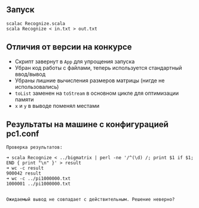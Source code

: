 ﻿## Запуск
    scalac Recognize.scala
    scala Recognize < in.txt > out.txt
    
## Отличия от версии на конкурсе
- Скрипт завернут в `App` для упрощения запуска
- Убран код работы с файлами, теперь используется стандартный ввод/вывод
- Убраны лишние вычисления размеров матрицы (нигде не использовались)
- `toList` заменен на `toStream` в основном цикле для оптимизации памяти
- `x` и `y` в выводе поменял местами


## Результаты на машине с конфигурацией pc1.conf

    Проверка результатов:

    ➜ scala Recognize < ../bigmatrix | perl -ne '/^(\d) /; print $1 if $1; END { print "\n" }' > result
    ➜ wc -c result 
    900042 result
    ➜ wc -c ../pi1000000.txt 
    1000001 ../pi1000000.txt


    Ожидаемый вывод не совпадает с действительным. Решение неверно?
